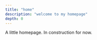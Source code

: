 ```yaml
---
title: "home"
description: "welcome to my homepage"
depth: 0
---
```


A little homepage.
In construction for now.
